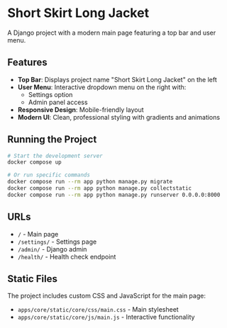 # Short Skirt Long Jacket

A Django project with a modern main page featuring a top bar and user menu.

## Features

- **Top Bar**: Displays project name "Short Skirt Long Jacket" on the left
- **User Menu**: Interactive dropdown menu on the right with:
  - Settings option
  - Admin panel access
- **Responsive Design**: Mobile-friendly layout
- **Modern UI**: Clean, professional styling with gradients and animations

## Running the Project

```bash
# Start the development server
docker compose up

# Or run specific commands
docker compose run --rm app python manage.py migrate
docker compose run --rm app python manage.py collectstatic
docker compose run --rm app python manage.py runserver 0.0.0.0:8000
```

## URLs

- `/` - Main page
- `/settings/` - Settings page
- `/admin/` - Django admin
- `/health/` - Health check endpoint

## Static Files

The project includes custom CSS and JavaScript for the main page:
- `apps/core/static/core/css/main.css` - Main stylesheet
- `apps/core/static/core/js/main.js` - Interactive functionality

